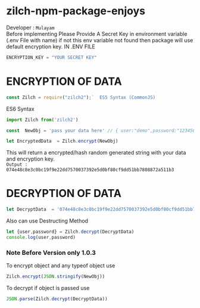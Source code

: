 # zilch-npm-package-enjoys
Developer : `Mulayam`
<br>
Before implementing Please Provide A Secret Key in environment variable (.env File with name) if not this env variable not found then package will use default encryption key.
IN .ENV FILE

``` javascript
ENCRYPTION_KEY = "YOUR SECRET KEY"
```
# ENCRYPTION OF DATA
 
```javascript 
const Zilch = require("zilch2");`  ES5 Syntax (CommonJS)
```
ES6 Syntax 
``` javascript  
import Zilch from('zilch2')
```  
``` javascript 
const  NewObj = 'pass your data here' // { user:"demo",password:"12345678" } 
```

``` javascript  
let EncryptedData  = Zilch.encrypt(NewObj)
```
This will return a encrypted/hash random generated string with your data and encryption key.<BR>
`Output : 074e48c8e3c0bc19f9e22dd7570037392e5d0bf80cf9dd51bb7808872a511b3`
 
# DECRYPTION OF DATA

``` javascript 
let DecryptData  = '074e48c8e3c0bc19f9e22dd7570037392e5d0bf80cf9dd51bb7808872a511b3'
```
Also can use Destructing Method 
```javascript 
let {user,password} = Zilch.decrypt(DecryptData)
console.log(user,password)
```

### Note Before Version only 1.0.3 
To encrypt object and any typeof object  use 
 ```javascript 
 Zilch.encrypt(JSON.stringify(NewObj))
 ```
To decrypt if object is passed use 
 ```javascript 
 JSON.parse(Zilch.decrypt(DecryptData))
 ```
